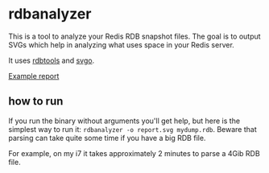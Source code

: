 rdbanalyzer
===========

This is a tool to analyze your Redis RDB snapshot files. The goal is to output SVGs which help in analyzing what uses space in your Redis server.

It uses [rdbtools](https://github.com/vrischmann/rdbtools) and [svgo](https://github.com/ajstarks/svgo).

[Example report](https://vrischmann.me/upd/wXgkuser)

how to run
----------

If you run the binary without arguments you'll get help, but here is the simplest way to run it: `rdbanalyzer -o report.svg mydump.rdb`. Beware that parsing can take quite some time if you have a big RDB file.

For example, on my i7 it takes approximately 2 minutes to parse a 4Gib RDB file.
